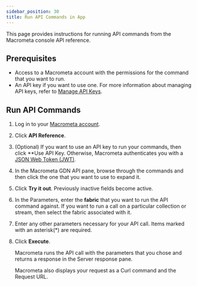 ```yaml
---
sidebar_position: 30
title: Run API Commands in App
---
```


This page provides instructions for running API commands from the Macrometa console API reference.

## Prerequisites

- Access to a Macrometa account with the permissions for the command that you want to run.
- An API key if you want to use one. For more information about managing API keys, refer to [Manage API Keys](../../account-management/api-keys/index.md).

## Run API Commands

1. Log in to your [Macrometa account](https://auth-play.macrometa.io/).
1. Click **API Reference**.
1. (Optional) If you want to use an API key to run your commands, then click **Use API Key. Otherwise, Macrometa authenticates you with a [JSON Web Token (JWT)](../../account-management/auth/jwts.md).
1. In the Macrometa GDN API pane, browse through the commands and then click the one that you want to use to expand it.
1. Click **Try it out**. Previously inactive fields become active.
1. In the Parameters, enter the **fabric** that you want to run the API command against. If you want to run a call on a particular collection or stream, then select the fabric associated with it.
1. Enter any other parameters necessary for your API call. Items marked with an asterisk(*) are required.
1. Click **Execute**.

   Macrometa runs the API call with the parameters that you chose and returns a response in the Server response pane.

   Macrometa also displays your request as a Curl command and the Request URL.

